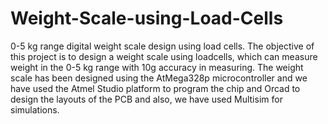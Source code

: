 # Weight-Scale-using-Load-Cells
0-5 kg range digital weight scale design using load cells.
The objective of this project is to design a weight scale using loadcells, which can measure weight in the 0-5 kg range with 10g accuracy in measuring. The weight scale has been designed using the AtMega328p microcontroller and we have used the Atmel Studio platform to program the chip and Orcad to design the layouts of the PCB and also, we have used Multisim for simulations.
